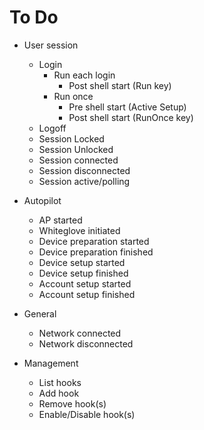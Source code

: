 # To Do

* User session
  * Login
    * Run each login
      * Post shell start (Run key)
    * Run once
      * Pre shell start (Active Setup)
      * Post shell start (RunOnce key)
  * Logoff
  * Session Locked
  * Session Unlocked
  * Session connected
  * Session disconnected
  * Session active/polling
  
* Autopilot
  * AP started
  * Whiteglove initiated
  * Device preparation started
  * Device preparation finished
  * Device setup started
  * Device setup finished
  * Account setup started
  * Account setup finished

* General
  * Network connected
  * Network disconnected

* Management
  * List hooks
  * Add hook
  * Remove hook(s)
  * Enable/Disable hook(s)